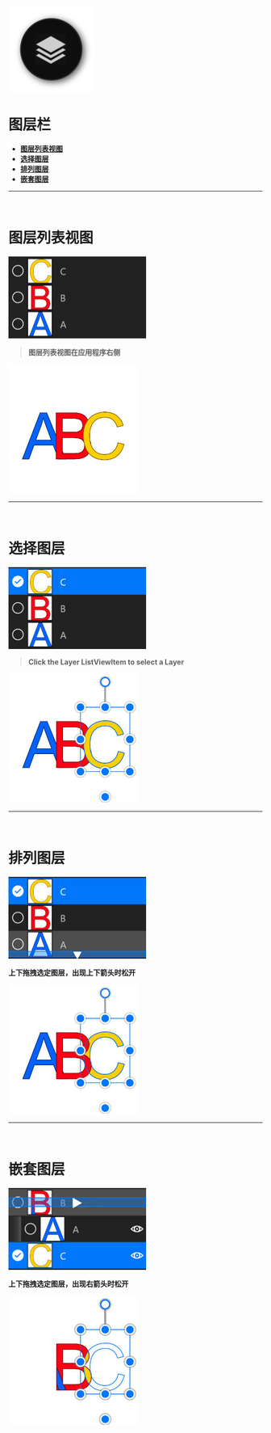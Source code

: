 ![Image](Images/AdvancedAction_LayerPanel.png)
# **图层栏**
- [**图层列表视图**](#图层列表视图) 
- [**选择图层**](#选择图层) 
- [**排列图层**](#排列图层)
- [**嵌套图层**](#嵌套图层)


---
<br/>

# **图层列表视图**
![Image](Images/AdvancedAction_LayerPanel_ListView.jpg)

> **图层列表视图在应用程序右侧**

![Image](Images/AdvancedAction_LayerPanel_ListView_Second.jpg)


---
<br/>

# **选择图层**
![Image](Images/AdvancedAction_LayerPanel_Select.jpg)

> **Click the Layer ListViewItem to select a Layer**

![Image](Images/AdvancedAction_LayerPanel_Select_Second.jpg)


---
<br/>

# **排列图层**
![Image](Images/AdvancedAction_LayerPanel_Arrange.jpg)

**上下拖拽选定图层，出现上下箭头时松开**

![Image](Images/AdvancedAction_LayerPanel_Arrange_Second.jpg)


---
<br/>

# **嵌套图层**
![Image](Images/AdvancedAction_LayerPanel_Neste.jpg)

**上下拖拽选定图层，出现右箭头时松开**

![Image](Images/AdvancedAction_LayerPanel_Neste_Second.jpg)